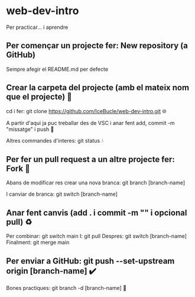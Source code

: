 # web-dev-intro

Per practicar... i aprendre

## Per començar un projecte fer: New repository (a GitHub)

Sempre afegir el README.md per defecte

## Crear la carpeta del projecte (amb el mateix nom que el projecte) :open_file_folder:

cd i fer: git clone https://github.com/IceBucle/web-dev-intro.git :globe_with_meridians:

A partir d'aqui ja puc treballar des de VSC i anar fent add, commit -m "missatge" i push :penguin:

Altres commandes d'interes: git status	:droplet:

## Per fer un pull request a un altre projecte fer: Fork :trident:

Abans de modificar res crear una nova branca: git branch [branch-name]

I canviar de branca: git switch [branch-name]

## Anar fent canvis (add . i commit -m "" i opcional pull) :recycle:

Per combinar: git switch main 
I: git pull
Despres: git switch [branch-name]
Finalment: git merge main 

## Per enviar a GitHub: git push --set-upstream origin [branch-name] :heavy_check_mark:

Bones practiques: git branch -d [branch-name] :compass: